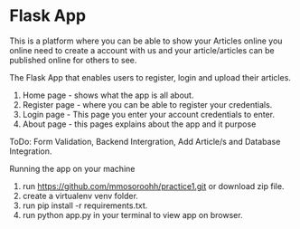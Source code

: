 # Flask App


This is a platform where you can be able to show your Articles online
you online need to create a account with us and your article/articles can be published online for others to see.

The Flask App that enables users to register, login and upload their articles.
 1. Home page - shows what the app is all about.
 2. Register page - where you can be able to register your credentials.
 3. Login page - This page you enter your account credentials to enter.
 4. About page - this pages explains about the app and it purpose
 
ToDo: Form Validation, Backend Intergration, Add Article/s and Database Integration.

Running the app on your machine
 1. run https://github.com/mmosoroohh/practice1.git or download zip file.
 2. create a virtualenv venv folder.
 3. run pip install -r requirements.txt.
 4. run python app.py in your terminal to view app on browser.
